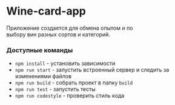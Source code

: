 
# Wine-card-app
 Приложение создается для обмена опытом и по <br>
 выбору вин разных сортов и категорий. <br>

### Доступные команды

* `npm install` - установить зависимости
* `npm run start` - запустить встроенный сервер и следить за изменениями файлов
* `npm run build` - собрать проект в папку `build`
* `npm run test` - запустить тесты
* `npm run codestyle` - проверить стиль кода

